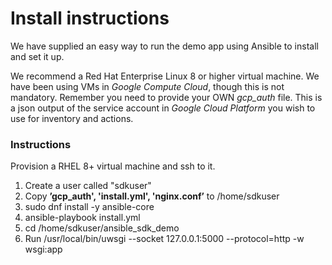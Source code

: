 # Install instructions

We have supplied an easy way to run the demo app using Ansible to install and set it up.

We recommend a Red Hat Enterprise Linux 8 or higher virtual machine. We have been using VMs in *Google Compute Cloud*, though this is not mandatory.
Remember you need to provide your OWN *gcp_auth* file. This is a json output of the service account in *Google Cloud Platform* you wish to use for inventory and actions.

### Instructions 

Provision a RHEL 8+ virtual machine and ssh to it.

1. Create a user called "sdkuser"
2. Copy **’gcp_auth', 'install.yml', 'nginx.conf’** to /home/sdkuser
3. sudo dnf install -y ansible-core
4. ansible-playbook install.yml
5. cd /home/sdkuser/ansible_sdk_demo 
6. Run /usr/local/bin/uwsgi --socket 127.0.0.1:5000  --protocol=http -w wsgi:app 
